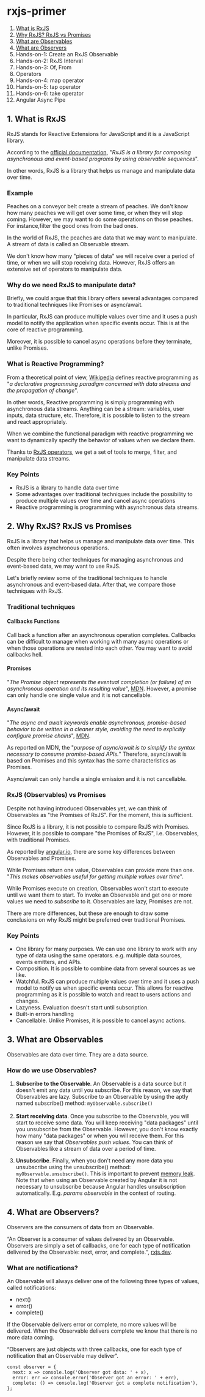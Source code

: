 # rxjs-primer

1. [What is RxJS](https://github.com/lorenzojkrl/rxjs-primer/edit/main/README.md#1-what-is-rxjs)
2. [Why RxJS? RxJS vs Promises](https://github.com/lorenzojkrl/rxjs-primer/edit/main/README.md#2-why-rxjs-rxjs-vs-promises)
3. [What are Observables](https://github.com/lorenzojkrl/rxjs-primer/edit/main/README.md#3-what-are-observables)
4. [What are Observers](https://github.com/lorenzojkrl/rxjs-primer/edit/main/README.md#4-what-are-observers)
5. Hands-on-1: Create an RxJS Observable
6. Hands-on-2: RxJS Interval 
7. Hands-on-3: Of, From
8. Operators
9. Hands-on-4: map operator
10. Hands-on-5: tap operator
11. Hands-on-6: take operator
12. Angular Async Pipe

## 1. What is RxJS

RxJS stands for Reactive Extensions for JavaScript and it is a JavaScript library.
<p>According to the <a href="https://rxjs.dev/guide/overview" target="_blank" rel="noreferrer noopener">official documentation</a>, "<em>RxJS is a library for composing asynchronous and event-based programs by using observable sequences</em>".</p>

<p>In other words, RxJS is a library that helps us manage and manipulate data over time. </p>

### Example

<p>Peaches on a conveyor belt create a stream of peaches. We don't know how many peaches we will get over some time, or when they will stop coming. However, we may want to do some operations on those peaches. For instance,filter the good ones from the bad ones. </p>

<p>In the world of RxJS, the peaches are data that we may want to manipulate. A stream of data is called an Observable stream. </p>

<p>We don't know how many "pieces of data" we will receive over a period of time, or when we will stop receiving data. However, RxJS offers an extensive set of operators to manipulate data.</p>

### Why do we need RxJS to manipulate data?

<p>Briefly, we could argue that this library offers several advantages compared to traditional techniques like Promises or async/await.  </p>

<p>In particular, RxJS can produce multiple values over time and it uses a push model to notify the application when specific events occur. This is at the core of reactive programming.</p>

<p>Moreover, it is possible to cancel async operations before they terminate, unlike Promises.</p>

### What is Reactive Programming?
<p>From a theoretical point of view, <a href="https://en.wikipedia.org/wiki/Reactive_programming" target="_blank" rel="noreferrer noopener">Wikipedia</a> defines reactive programming as "<em>a declarative programming paradigm concerned with data streams and the propagation of change</em>".</p>

<p>In other words, Reactive programming is simply programming with asynchronous data streams. Anything can be a stream: variables, user inputs, data structure, etc. Therefore, it is possible to listen to the stream and react appropriately.</p>

<p>When we combine the functional paradigm with reactive programming we want to dynamically specify the behavior of values when we declare them. </p>

<p>Thanks to <a href="https://rxjs.dev/guide/operators" target="_blank" rel="noreferrer noopener">RxJS operators</a>, we get a set of tools to merge, filter, and manipulate data streams.</p>

### Key Points
- RxJS is a library to handle data over time
- Some advantages over traditional techniques include the possibility to produce multiple values over time and cancel async operations
- Reactive programming is programming with asynchronous data streams.

## 2. Why RxJS? RxJS vs Promises

RxJS is a library that helps us manage and manipulate data over time. This often involves asynchronous operations.

<p>Despite there being other techniques for managing asynchronous and event-based data, we may want to use RxJS.</p>

<p>Let's briefly review some of the traditional techniques to handle asynchronous and event-based data. After that, we compare those techniques with RxJS.</p>

### Traditional techniques

#### Callbacks Functions

<p>Call back a function after an asynchronous operation completes. Callbacks can be difficult to manage when working with many async operations or when those operations are nested into each other. You may want to avoid callbacks hell. </p>

#### Promises

<p>"<em>The Promise object represents the eventual completion (or failure) of an asynchronous operation and its resulting value</em>", <a href="https://developer.mozilla.org/en-US/docs/Web/JavaScript/Reference/Global_Objects/Promise" target="_blank" rel="noreferrer noopener">MDN</a>. However, a promise can only handle one single value and it is not cancellable.</p>

#### Async/await

<p>"<em>The async and await keywords enable asynchronous, promise-based behavior to be written in a cleaner style, avoiding the need to explicitly configure promise chains</em>", <a href="https://developer.mozilla.org/en-US/docs/Web/JavaScript/Reference/Statements/async_function" target="_blank" rel="noreferrer noopener">MDN</a>.</p>

<p>As reported on MDN, the "<em>purpose of async/await is to simplify the syntax necessary to consume promise-based APIs.</em>" Therefore, async/await is based on Promises and this syntax has the same characteristics as Promises. </p>

<p>Async/await can only handle a single emission and it is not cancellable. </p>

### RxJS (Observables) vs Promises

<p>Despite not having introduced Observables yet, we can think of Observables as "the Promises of RxJS". For the moment, this is sufficient.</p>

<p>Since RxJS is a library, it is not possible to compare RxJS with Promises. However, it is possible to compare "the Promises of RxJS", i.e. Observables, with traditional Promises.</p>

<p>As reported by <a href="https://angular.io/guide/comparing-observables#observables-compared-to-promises" target="_blank" rel="noreferrer noopener">angular.io</a>, there are some key differences between Observables and Promises.</p>

<p>While Promises return one value, Observables can provide more than one. "<em>This makes observables useful for getting multiple values over time</em>". </p>

<p>While Promises execute on creation, Observables won't start to execute until we want them to start. To invoke an Observable and get one or more values we need to <em>subscribe</em> to it. Observables are lazy, Promises are not.</p>

<p>There are more differences, but these are enough to draw some conclusions on why RxJS might be preferred over traditional Promises.</p>

### Key Points 
- One library for many purposes. We can use one library to work with any type of data using the same operators. e.g. multiple data sources, events emitters, and APIs. 
- Composition. It is possible to combine data from several sources as we like.  
- Watchful. RxJS can produce multiple values over time and it uses a push model to notify us when specific events occur. This allows for reactive programming as it is possible to watch and react to users actions and changes. 
- Lazyness. Evaluation doesn't start until subscription. 
- Built-in errors handling
- Cancellable. Unlike Promises, it is possible to cancel async actions.

## 3. What are Observables
Observables are data over time. They are a data source.

### How do we use Observables?
<ol>
  <li><strong>Subscribe to the Observable</strong>. An Observable is a data source but it doesn't emit any data until you subscribe. For this reason, we say that Observables are lazy. Subscribe to an Observable by using the aptly named subscribe() method: <code>myObservable.subscribe()</code><br><br>
  </li>
  <li><strong>Start receiving data</strong>. Once you subscribe to the Observable, you will start to receive some data. You will keep receiving "data packages" until you unsubscribe from the Observable. However, you don't know exactly how many "data packages" or when you will receive them. For this reason we say that <em>Observables push values</em>. You can think of Observables like a stream of data over a period of time. 
  </li>
</ol>

<ol start="3">
  <li><strong>Unsubscribe</strong>. Finally, when you don't need any more data you unsubscribe using the unsubscribe() method: <code>myObservable.unsubscribe()</code>. This is important to prevent <a href="https://en.wikipedia.org/wiki/Memory_leak" target="_blank" rel="noreferrer noopener">memory leak</a>. Note that when using an Observable created by Angular it is not necessary to unsubscribe because Angular handles unsubscription automatically. E.g. <em>params observable</em> in the context of routing.
  </li>
</ol>

## 4. What are Observers?
Observers are the consumers of data from an Observable.

“An Observer is a consumer of values delivered by an Observable. Observers are simply a set of callbacks, one for each type of notification delivered by the Observable: next, error, and complete.“, [rxjs.dev](https://rxjs.dev/guide/observer).

### What are notifications?
An Observable will always deliver one of the following three types of values, called notifications:

- next()
- error()
- complete()

If the Observable delivers error or complete, no more values will be delivered. When the Observable delivers complete we know that there is no more data coming.

“Observers are just objects with three callbacks, one for each type of notification that an Observable may deliver“.

```
const observer = {
  next: x => console.log('Observer got data: ' + x),
  error: err => console.error('Observer got an error: ' + err),
  complete: () => console.log('Observer got a complete notification'),
};
```

